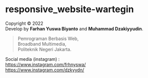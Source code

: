 # responsive_website-wartegin
  Copyright © 2022  
  Develop by **Farhan Yuswa Biyanto** and **Muhammad Dzakiyyudin**.  
  
  > Pemrograman Berbasis Web,    
  > Broadband Multimedia,    
  > Politeknik Negeri Jakarta.
  
  Social media (instagram) :  
  https://www.instagram.com/frhnyswa/  
  https://www.instagram.com/dzkyydn/
